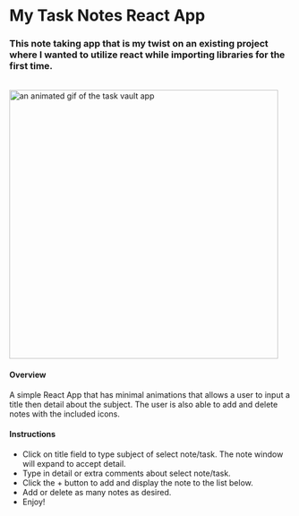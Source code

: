 # My Task Notes React App

### This note taking app that  is my twist on an existing project where I wanted to utilize react while importing libraries for the first time. 
<br>
<img src="https://media.giphy.com/media/Lmfzg7ZtAJwwVlSMXN/giphy.gif" width="480" alt="an animated gif of the task vault app" />

#### Overview

A simple React App that has minimal animations that allows a user to input a title then detail about the subject. The user is also able to add and delete notes with the included icons.

#### Instructions

 - Click on title field to type subject of select note/task. The note window will expand to accept detail. 
 - Type in detail or extra comments about select note/task.
 - Click the + button to add and display the note to the list below.
 - Add or delete as many notes as desired.
 - Enjoy!
